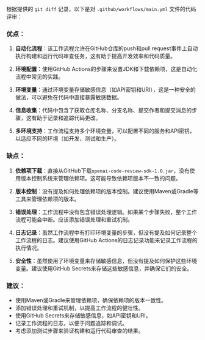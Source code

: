 根据提供的 `git diff` 记录，以下是对 `.github/workflows/main.yml` 文件的代码评审：

### 优点：

1. **自动化流程**：该工作流程允许在GitHub仓库的push和pull request事件上自动执行构建和运行代码审查任务，这有助于提高开发效率和代码质量。

2. **环境配置**：使用GitHub Actions的步骤来设置JDK和下载依赖项，这是自动化流程中常见的实践。

3. **环境变量**：通过环境变量存储敏感信息（如API密钥和URI），这是一种安全的做法，可以避免在代码中直接暴露敏感数据。

4. **信息收集**：代码中包含了获取仓库名称、分支名称、提交作者和提交消息的步骤，这有助于记录和追踪代码更改。

5. **多环境支持**：工作流程支持多个环境变量，可以配置不同的服务和API密钥，以适应不同的环境（如开发、测试和生产）。

### 缺点：

1. **依赖项下载**：直接从GitHub下载`openai-code-review-sdk-1.0.jar`，没有使用版本控制系统来管理依赖项。这可能导致依赖项版本不一致的问题。

2. **版本控制**：没有提及如何处理依赖项的版本控制。建议使用Maven或Gradle等工具来管理依赖项的版本。

3. **错误处理**：工作流程中没有包含错误处理逻辑。如果某个步骤失败，整个工作流程可能会中断。应该添加错误处理和重试机制。

4. **日志记录**：虽然工作流程中有打印环境变量的步骤，但没有提及如何记录整个工作流程的日志。建议使用GitHub Actions的日志记录功能来记录工作流程的执行情况。

5. **安全性**：虽然使用了环境变量来存储敏感信息，但没有提及如何保护这些环境变量。建议使用GitHub Secrets来存储这些敏感信息，并确保它们的安全。

### 建议：

- 使用Maven或Gradle来管理依赖项，确保依赖项的版本一致性。
- 添加错误处理和重试机制，以提高工作流程的健壮性。
- 使用GitHub Secrets来存储敏感信息，如API密钥和URI。
- 记录工作流程的日志，以便于问题追踪和调试。
- 考虑添加测试步骤来验证构建和运行代码审查的结果。